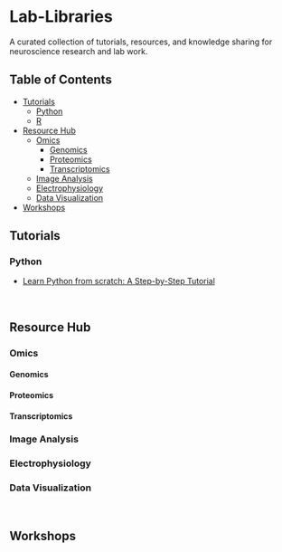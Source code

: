 <h1> Lab-Libraries </h1>  

A curated collection of tutorials, resources, and knowledge sharing for neuroscience research and lab work.

## Table of Contents

* [Tutorials](#tutorials)
  + [Python](https://github.com/LSeu-Open/Lab-Libraries/tree/main/Tutorials/Python)
  + [R]()  
* [Resource Hub](#resource-hub)
  + [Omics](#omics)
    + [Genomics](#genomics)
    + [Proteomics](#proteomics)
    + [Transcriptomics](#transcriptomics)
  + [Image Analysis](#image-analysis)
  + [Electrophysiology](#electrophysiology)
  + [Data Visualization](#data-visualization)
* [Workshops](#workshops)
## Tutorials

### Python

* [Learn Python from scratch: A Step-by-Step Tutorial](https://github.com/LSeu-Open/Lab-Libraries/blob/main/Tutorials/Python/Learn-Python-from-scratch.md)

<br>

## Resource Hub 

### Omics

#### Genomics
#### Proteomics
#### Transcriptomics

### Image Analysis

### Electrophysiology

### Data Visualization

<br>

## Workshops

<br>
